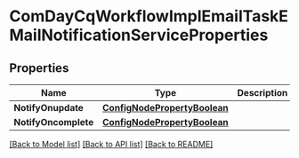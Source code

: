 # ComDayCqWorkflowImplEmailTaskEMailNotificationServiceProperties

## Properties
Name | Type | Description | Notes
------------ | ------------- | ------------- | -------------
**NotifyOnupdate** | [**ConfigNodePropertyBoolean**](configNodePropertyBoolean.md) |  | [optional] 
**NotifyOncomplete** | [**ConfigNodePropertyBoolean**](configNodePropertyBoolean.md) |  | [optional] 

[[Back to Model list]](../README.md#documentation-for-models) [[Back to API list]](../README.md#documentation-for-api-endpoints) [[Back to README]](../README.md)


